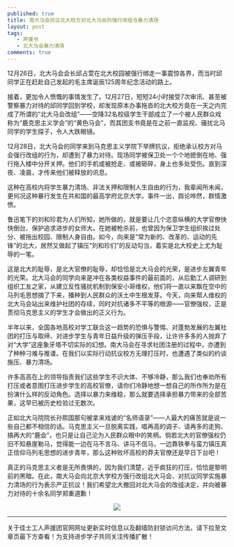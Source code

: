 ```yaml
---
published: true
title: 南大马会抗议北大校方对北大马会的强行改组与暴力清场
layout: post
tags:
   - 声援书
   - 北大马会暴力清场
comments: true
---
```


12月26日，北大马会会长邱占萱在北大校园被强行绑走一事震惊各界，而当时邱同学正在赶赴自己发起的毛主席诞辰125周年纪念活动的路上。

接着，更加令人愤慨的事情发生了。12月27日，短短24小时接受7次审讯、甚至被警察暴力对待的邱同学回到学校，却发现原本办事拖沓的北大校方竟在一天之内完成了所谓的“北大马会改组”——空降32名校级学生干部成立了一个被人民群众戏称为“鹿克思主义学会”的“黄色马会”，而其团支书竟是在之前一直监视、骚扰北马同学的学生探子，令人大跌眼镜。

12月28日，北大马会的同学来到马克思主义学院下举牌抗议，拒绝承认校方对马会强行改组的行为，却遭到了暴力对待。现场同学被保卫处一个个地摁倒在地、强行拖入楼中分开关押。他们的手机或被抢走、或被砸碎，身上也多处受伤。直到深夜、凌晨，才传来他们被释放的讯息。

这种在高校内将学生暴力清场、非法关押和限制人生自由的行为，我辈闻所未闻，更何况这种暴行发生在共和国的最高学府北京大学。事件一出，舆论哗然，群情激愤。

鲁迅笔下的刘和珍君为人们所知，她所做的，就是要让几个恣意纵横的大学官僚快快倒台、保护追求进步的女师大。在她被枪杀前，也曾因为保卫学生组织挨过处分、被拖出校园、限制人身自由。如今，向来是“常为新的、改革的、运动的先锋”的北大，居然又做起了镇压“刘和珍们”的反动勾当，着实是北大校史上尤为耻辱的一笔。

这是北大的耻辱，是北大官僚的耻辱，却恰恰是北大马会的光荣，是进步左翼青年的光荣。北大马会的同学向来是冲在各类权益事件的最前面的，从后勤工人调研到组织工友之家，从建立反性骚扰机制到保安小哥维权，他们将一直以来飘在空中的马列毛思想摘了下来，播种到人民群众的沃土中生根发芽。今天，向来帮人维权的北大马会站出来维护社团的存续，同时对抗诸多不平等的根源——官僚强权，正是贯彻马克思主义的学生才会做出的正义行为。

半年以来，全国各地高校对学工联合这一趋势的恐惧与警惕、对蓬勃发展的左翼社团的打压与取缔、对进步学生与青年日益升级的弹压手段，让许许多多的人抛弃了对“大学”这座象牙塔不切实际的幻想。南大马会在寻求社团注册的过程中，亦遭到了种种刁难与推诿。在我们以实际行动抗议校方无理打压时，也遭遇了类似的约谈施压、暴力清场。

许多高高在上的领导指责我们这些学生不识大体、不够冷静，那么我们也奉劝所有打压或者意图打压进步学生的高校官僚，请你们冷静地想一想自己的所作所为是在扮演什么样的反动角色。选择以暴力来维稳，那么就要选择承担暴力带来的全部苦果，这早已被历史检验过无数次。

正如北大马院院长孙熙国那句被拿来戏谑的“名师语录”——人最大的痛苦就是说一些自己都不相信的话。马克思主义一旦脱离实践，唱再高的调子、请再多的走狗、搞再大的“鹿会”，也只是让自己沦为人民群众眼中的笑柄。倘若北大的官僚强权仍旧不知悬崖勒马，觉得能一边在马不言马、讲马不信马，一边靠铁拳与蛮力镇压真正信仰马列毛思想的进步青年，那么这种败坏高校的莽夫官僚还是早日下台吧！

真正的马克思主义者是无所畏惧的，因为我们清楚，近乎疯狂的打压，恰恰是黎明前的黑暗。在此，南大马会向北京大学校方强行改组北大马会、对抗议同学实施暴力清场的行为表示严正抗议！我们希望北大撤回对北大马会的改组决定，并向被暴力对待的十余名同学郑重道歉！

<p align="center"><img src="https://i.loli.net/2019/01/01/5c2b365e6ea02.jpg"></p>

---
关于佳士工人声援团官网网址更新实时信息以及翻墙防封锁访问方法，请下拉至文章页最下方查看！为支持进步学子共同关注传播扩散！

